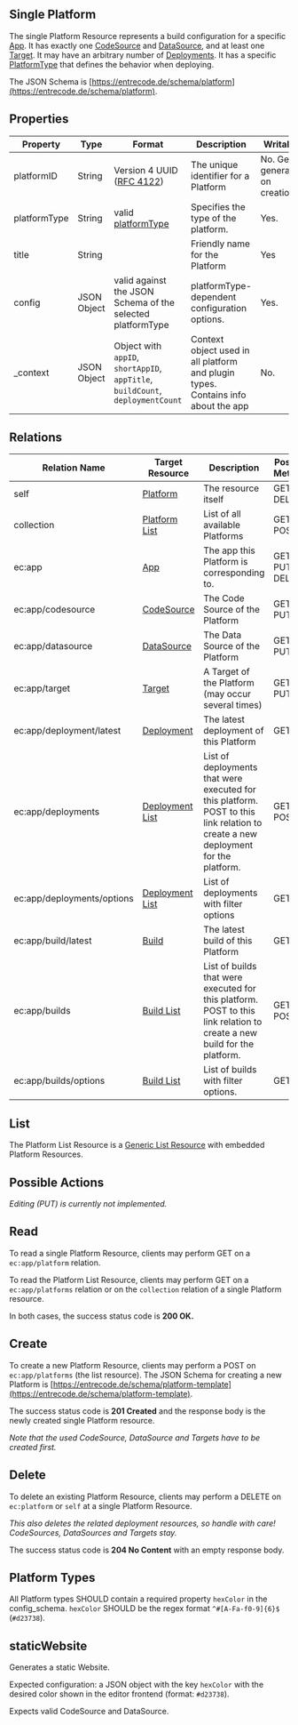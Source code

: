 ## Single Platform

The single Platform Resource represents a build configuration for a specific [App](./app/). It has exactly one [CodeSource](./codesource/) and [DataSource](./datasource/), and at least one [Target](./target/). It may have an arbitrary number of [Deployments](./deployment/#list).
It has a specific [PlatformType](#platform-types) that defines the behavior when deploying.

The JSON Schema is [https://entrecode.de/schema/platform](https://entrecode.de/schema/platform).

## Properties

| Property | Type | Format | Description | Writable |
|----------|------|--------|-------------|----------|
|platformID| String | Version 4 UUID ([RFC 4122](http://tools.ietf.org/html/rfc4122))| The unique identifier for a Platform | No. Gets generated on creation. |
|platformType| String | valid [platformType](#platform-types) | Specifies the type of the platform. | Yes. |
|title|String||Friendly name for the Platform|Yes|
|config| JSON Object | valid against the JSON Schema of the selected platformType | platformType-dependent configuration options. | Yes. |
|_context| JSON Object | Object with `appID`, `shortAppID`, `appTitle`, `buildCount`, `deploymentCount` | Context object used in all platform and plugin types. Contains info about the app | No. |

## Relations

| Relation Name | Target Resource | Description |Possible Methods |
|---------------|-----------------|-------------|-----------------|
| self          | [Platform](#)| The resource itself | GET, DELETE |
| collection    | [Platform List](#list)| List of all available Platforms | GET, POST|
| ec:app | [App](./app/) | The app this Platform is corresponding to. | GET, PUT, DELETE |
| ec:app/codesource | [CodeSource](./codesource/) | The Code Source of the Platform | GET, PUT |
| ec:app/datasource | [DataSource](./datasource/) | The Data Source of the Platform | GET, PUT |
| ec:app/target | [Target](./target/) | A Target of the Platform (may occur several times) | GET, PUT |
| ec:app/deployment/latest | [Deployment](./deployment/) | The latest deployment of this Platform | GET |
| ec:app/deployments | [Deployment List](./deployment/#list) | List of deployments that were executed for this platform. POST to this link relation to create a new deployment for the platform. | GET, POST |
| ec:app/deployments/options | [Deployment List](./deployment/#list) | List of deployments with filter options | GET |
| ec:app/build/latest | [Build](./build/) | The latest build of this Platform | GET |
| ec:app/builds | [Build List](./build/#list) | List of builds that were executed for this platform. POST to this link relation to create a new build for the platform. | GET, POST |
| ec:app/builds/options | [Build List](./build/#list) | List of builds with filter options. | GET |

## List

The Platform List Resource is a [Generic List Resource](/#generic-list-resources) with embedded Platform Resources.

## Possible Actions

*Editing (PUT) is currently not implemented.* 

## Read

To read a single Platform Resource, clients may perform GET on a `ec:app/platform` relation.

To read the Platform List Resource, clients may perform GET on a `ec:app/platforms` relation or on the `collection` relation of a single Platform resource.

In both cases, the success status code is **200 OK.**

## Create

To create a new Platform Resource, clients may perform a POST on `ec:app/platforms` (the list resource). The JSON Schema for creating a new Platform is [https://entrecode.de/schema/platform-template](https://entrecode.de/schema/platform-template). 

The success status code is **201 Created** and the response body is the newly created single Platform resource.

*Note that the used CodeSource, DataSource and Targets have to be created first.*

## Delete

To delete an existing Platform Resource, clients may perform a DELETE on `ec:platform` or `self` at a single Platform Resource.

*This also deletes the related deployment resources, so handle with care! CodeSources, DataSources and Targets stay.*

The success status code is **204 No Content** with an empty response body.

## Platform Types
All Platform types SHOULD contain a required property `hexColor` in the config_schema. `hexColor` SHOULD be the regex format `^#[A-Fa-f0-9]{6}$` (`#d23738`).

## staticWebsite

Generates a static Website.

Expected configuration: a JSON object with the key `hexColor` with the desired color shown in the editor frontend (format: `#d23738`).

Expects valid CodeSource and DataSource.
